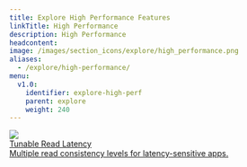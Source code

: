 ```yaml
---
title: Explore High Performance Features
linkTitle: High Performance
description: High Performance
headcontent:
image: /images/section_icons/explore/high_performance.png
aliases:
  - /explore/high-performance/
menu:
  v1.0:
    identifier: explore-high-perf
    parent: explore
    weight: 240
---
```


<div class="row">
  <div class="col-12 col-md-6 col-lg-12 col-xl-6">
    <a class="section-link icon-offset" href="tunable-reads/">
      <div class="head">
        <img class="icon" src="/images/section_icons/explore/tunable_reads.png" aria-hidden="true" />        
        <div class="title">Tunable Read Latency</div>
      </div>
      <div class="body">
        Multiple read consistency levels for latency-sensitive apps.
      </div>
    </a>
  </div>
</div>
